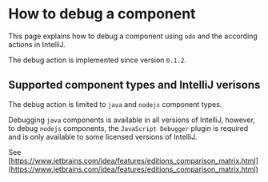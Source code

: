 # How to debug a component
This page explains how to debug a component using `odo` and the according actions in IntelliJ.

The debug action is implemented since version `0.1.2`.

## Supported component types and IntelliJ verisons
The debug action is limited to `java` and `nodejs` component types. 

Debugging `java` components is available in all versions of IntelliJ, however, to debug `nodejs` components, the `JavaScript Debugger` plugin is required and is only available to some licensed versions of IntelliJ. 

See [https://www.jetbrains.com/idea/features/editions_comparison_matrix.html](https://www.jetbrains.com/idea/features/editions_comparison_matrix.html)


